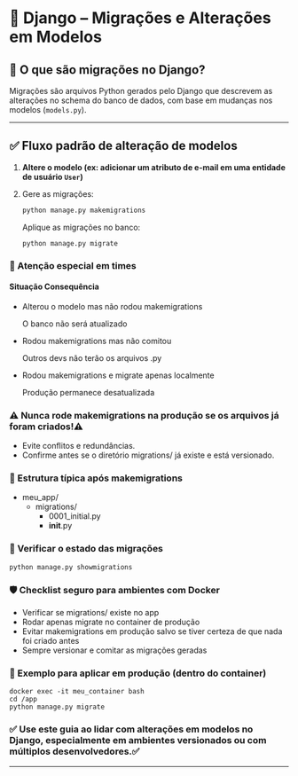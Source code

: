 # 🧱 Django – Migrações e Alterações em Modelos

## 📌 O que são migrações no Django?

Migrações são arquivos Python gerados pelo Django que descrevem as alterações no schema do banco de dados, com base em mudanças nos modelos (`models.py`).

---

## ✅ Fluxo padrão de alteração de modelos

1.  **Altere o modelo (ex: adicionar um atributo de e-mail em uma entidade de usuário `User`)**
2.  Gere as migrações:

    ```bash
    python manage.py makemigrations
    ```

    Aplique as migrações no banco:

        python manage.py migrate

### 🧠 Atenção especial em times

#### Situação Consequência

- Alterou o modelo mas não rodou makemigrations

  O banco não será atualizado

- Rodou makemigrations mas não comitou

  Outros devs não terão os arquivos .py

- Rodou makemigrations e migrate apenas localmente

  Produção permanece desatualizada

### ⚠️ Nunca rode makemigrations na produção se os arquivos já foram criados!⚠️

- Evite conflitos e redundâncias.
- Confirme antes se o diretório migrations/ já existe e está versionado.

### 📁 Estrutura típica após makemigrations

- meu_app/
  - migrations/
    - 0001_initial.py
    - **init**.py

### 🧪 Verificar o estado das migrações

```
python manage.py showmigrations
```

### 🛡️ Checklist seguro para ambientes com Docker

- Verificar se migrations/ existe no app
- Rodar apenas migrate no container de produção
- Evitar makemigrations em produção salvo se tiver certeza de que nada foi criado antes
- Sempre versionar e comitar as migrações geradas

### 🔄 Exemplo para aplicar em produção (dentro do container)

```
docker exec -it meu_container bash
cd /app
python manage.py migrate
```

### ✅ Use este guia ao lidar com alterações em modelos no Django, especialmente em ambientes versionados ou com múltiplos desenvolvedores.✅

---
